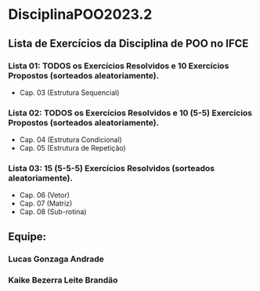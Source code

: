 # DisciplinaPOO2023.2

## Lista de Exercícios da Disciplina de POO no IFCE

### Lista 01: TODOS os Exercícios Resolvidos e 10 Exercícios Propostos (sorteados aleatoriamente).
- Cap. 03 (Estrutura Sequencial)
### Lista 02: TODOS os Exercícios Resolvidos  e 10 (5-5) Exercícios Propostos (sorteados aleatoriamente).

- Cap. 04 (Estrutura Condicional) 
- Cap. 05 (Estrutura de Repetição)


### Lista 03: 15 (5-5-5) Exercícios Resolvidos (sorteados aleatoriamente).
- Cap. 06 (Vetor)
- Cap. 07 (Matriz)
- Cap. 08 (Sub-rotina)

## Equipe:

### Lucas Gonzaga Andrade  
### Kaike Bezerra Leite Brandão
